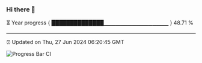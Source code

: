 ### Hi there 👋

⏳ Year progress { ██████████████▁▁▁▁▁▁▁▁▁▁▁▁▁▁▁▁ } 48.71 %

---

⏰ Updated on Thu, 27 Jun 2024 06:20:45 GMT

![Progress Bar CI](https://github.com/liununu/liununu/workflows/Progress%20Bar%20CI/badge.svg)

